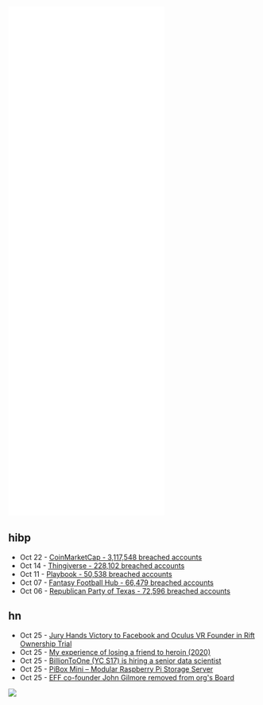 ![Metrics](https://raw.githubusercontent.com/phixion/phixion/master/metrics.svg)

## hibp

<!--
for https://github.com/phixion/phixion/blob/main/.github/workflows/feeds.yml
-->
<!--START_SECTION:haveibeenpwnd-->
- Oct 22 - [CoinMarketCap - 3,117,548 breached accounts](https://haveibeenpwned.com/PwnedWebsites#CoinMarketCap)
- Oct 14 - [Thingiverse - 228,102 breached accounts](https://haveibeenpwned.com/PwnedWebsites#Thingiverse)
- Oct 11 - [Playbook - 50,538 breached accounts](https://haveibeenpwned.com/PwnedWebsites#Playbook)
- Oct 07 - [Fantasy Football Hub - 66,479 breached accounts](https://haveibeenpwned.com/PwnedWebsites#FantasyFootballHub)
- Oct 06 - [Republican Party of Texas - 72,596 breached accounts](https://haveibeenpwned.com/PwnedWebsites#RepublicanPartyOfTexas)
<!--END_SECTION:haveibeenpwnd-->

## hn

<!--
for https://github.com/phixion/phixion/blob/main/.github/workflows/feeds.yml
-->
<!--START_SECTION:hn-->
- Oct 25 - [Jury Hands Victory to Facebook and Oculus VR Founder in Rift Ownership Trial](https://lawstreetmedia.com/news/tech/jury-hands-victory-to-facebook-and-oculus-vr-founder-in-rift-ownership-trial/)
- Oct 25 - [My experience of losing a friend to heroin (2020)](https://mattlakeman.org/2020/01/22/the-new-epidemic-my-experience-of-losing-a-friend-to-heroin/)
- Oct 25 - [BillionToOne (YC S17) is hiring a senior data scientist](https://apply.workable.com/billiontoone/j/13515313DF/)
- Oct 25 - [PiBox Mini – Modular Raspberry Pi Storage Server](https://pibox.io)
- Oct 25 - [EFF co-founder John Gilmore removed from org's Board](https://www.theregister.com/2021/10/25/john_gilmore_removed_from_eff_board/)
<!--END_SECTION:hn-->

<!--
for https://yhype.me
-->
![](https://hit.yhype.me/github/profile?user_id=13013670)
